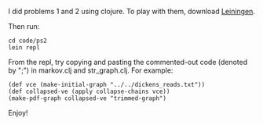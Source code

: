 I did problems 1 and 2 using clojure.
To play with them, download
[Leiningen](https://github.com/technomancy/leiningen).

Then run:
```
cd code/ps2
lein repl
```

From the repl, try copying and pasting the commented-out code (denoted by ";")
in markov.clj and str_graph.clj. For example:

```
(def vce (make-initial-graph "../../dickens_reads.txt"))
(def collapsed-ve (apply collapse-chains vce))
(make-pdf-graph collapsed-ve "trimmed-graph")
```

Enjoy!
